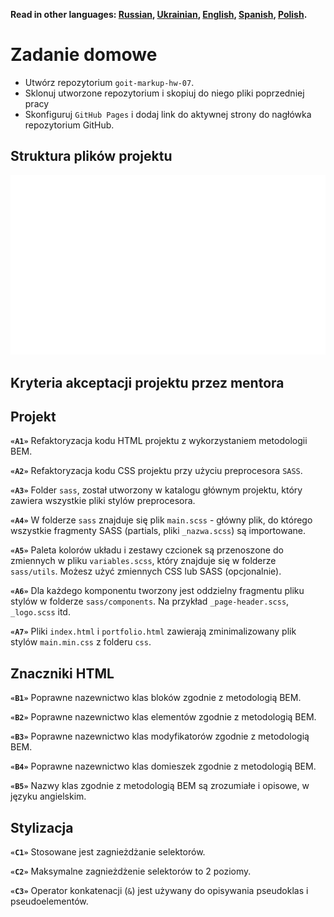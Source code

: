 **Read in other languages: [Russian](README.md), [Ukrainian](README.ua.md),
[English](README.en.md), [Spanish](README.es.md), [Polish](README.pl.md).**

# Zadanie domowe

- Utwórz repozytorium `goit-markup-hw-07`.
- Sklonuj utworzone repozytorium i skopiuj do niego pliki poprzedniej pracy
- Skonfiguruj `GitHub Pages` i dodaj link do aktywnej strony do nagłówka
  repozytorium GitHub.

## Struktura plików projektu

![Struktura plików projektu](./preview.svg)

## Kryteria akceptacji projektu przez mentora

## Projekt

**`«A1»`** Refaktoryzacja kodu HTML projektu z wykorzystaniem metodologii BEM.

**`«A2»`** Refaktoryzacja kodu CSS projektu przy użyciu preprocesora `SASS`.

**`«A3»`** Folder `sass`, został utworzony w katalogu głównym projektu, który
zawiera wszystkie pliki stylów preprocesora.

**`«A4»`** W folderze `sass` znajduje się plik `main.scss` - główny plik, do
którego wszystkie fragmenty SASS (partials, pliki `_nazwa.scss`) są importowane.

**`«A5»`** Paleta kolorów układu i zestawy czcionek są przenoszone do zmiennych
w pliku `variables.scss`, który znajduje się w folderze `sass/utils`. Możesz
użyć zmiennych CSS lub SASS (opcjonalnie).

**`«A6»`** Dla każdego komponentu tworzony jest oddzielny fragmentu pliku stylów
w folderze `sass/components`. Na przykład `_page-header.scss`, `_logo.scss` itd.

**`«A7»`** Pliki `index.html` i `portfolio.html` zawierają zminimalizowany plik
stylów `main.min.css` z folderu `css`.

## Znaczniki HTML

**`«B1»`** Poprawne nazewnictwo klas bloków zgodnie z metodologią BEM.

**`«B2»`** Poprawne nazewnictwo klas elementów zgodnie z metodologią BEM.

**`«B3»`** Poprawne nazewnictwo klas modyfikatorów zgodnie z metodologią BEM.

**`«B4»`** Poprawne nazewnictwo klas domieszek zgodnie z metodologią BEM.

**`«B5»`** Nazwy klas zgodnie z metodologią BEM są zrozumiałe i opisowe, w
języku angielskim.

## Stylizacja

**`«C1»`** Stosowane jest zagnieżdżanie selektorów.

**`«C2»`** Maksymalne zagnieżdżenie selektorów to 2 poziomy.

**`«C3»`** Operator konkatenacji (`&`) jest używany do opisywania pseudoklas i
pseudoelementów.

